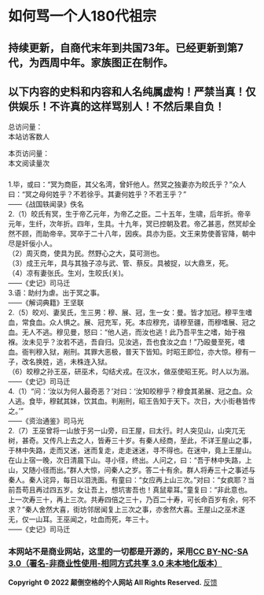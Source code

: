 # 如何骂一个人180代祖宗
## 持续更新，自商代末年到共国73年。已经更新到第7代，为西周中年。家族图正在制作。
## 以下内容的史料和内容和人名纯属虚构！严禁当真！仅供娱乐！不许真的这样骂别人！不然后果自负！
<script type="text/javascript" src="busuanzi.js"></script>    
<script async src="//busuanzi.ibruce.info/busuanzi/2.3/busuanzi.pure.mini.js">
</script>  

总访问量：  
<span id="busuanzi_container_site_uv">
  本站访客数<span id="busuanzi_value_site_uv"></span>人
</span>

本页访问量：  
<span id="busuanzi_container_page_pv">
  本文阅读量<span id="busuanzi_value_page_pv"></span>次
</span>

### <span id="runtime_span"></span><script type="text/javascript">function show_runtime(){window.setTimeout("show_runtime()",1000);X=new Date("11/27/2021 21:04:00");Y=new Date();T=(Y.getTime()-X.getTime());M=24*60*60*1000;a=T/M;A=Math.floor(a);b=(a-A)*24;B=Math.floor(b);c=(b-B)*60;C=Math.floor((b-B)*60);D=Math.floor((c-C)*60);runtime_span.innerHTML="本站已运行: "+A+"天"+B+"小时"+C+"分"+D+"秒"}show_runtime();</script> 

1.毕，或曰：“冥为商臣，其父名湾，曾奸他人。然冥之独妻亦为皎氏乎？”众人曰：“冥之母何姓乎？不若徐乎。其妻何姓乎？不若王乎？”  
——《战国轶闻录》佚名  
2.（1）皎氏有冥，生于帝乙元年，为帝乙之臣。二十五年，生啸，后年折。帝辛元年，生纤，次年折。四年，生具。十九年，冥已控朝及君。帝乙甚恶，然冥却全然不顾，而助帝辛。冥卒于二十八年，因疾。具亦为臣。文王来势使善官降，朝中尽是奸佞小人。  
（2）周灭商，使具为民。然野心之大，莫可测也。  
（3）成王元年，具与其独子凉与武、管、蔡反。具被捉，以大鼎烹，死。  
（4）凉有妻张氏。生刈，生皎氏(关)。  
——《史记》司马迁  
3.语：助纣为虐。出于冥之事。  
——《解词典籍》王坚联  
2.（5）皎刈、妻吴氏，生三男：穆、展、冠，生一女：曼。皆才加冠。穆平生嗜血，常食血。众人惧之。展、冠充军，死。本应穆充，请穆至疆，而穆嗜展、冠之血。无人不逃。穆见曼，怒曰：“他人逃，而汝也逃！此乃吾平生之嗜，始于襁褓。汝未见乎？汝若不逃，吾自归。见汝逃，吾也食汝之血！”乃殴曼至死，嗜血。衙判穆入狱，剐刑。其罪大恶极，普天下皆知。时昭王即位，亦大惊。穆有一子，改名换姓，逃，未株连入狱。  
（6）皎穆之孙王巫，研巫术，勾结犬戎。在汉水，做巫使昭王死。时人以为溺。  
——《史记》司马迁  
4.（1）“问：‘汝以为何人最奇恶？’对曰：‘汝知皎穆乎？穆食其弟展、冠之血。众人逃。食毕，穆弑其妹，饮其血。判剐刑，昭王告知于天下。次日，大小街巷皆传之。’”  
——《资治通鉴》司马光  
2.（7）王巫曾将一山放于另一山旁，曰王屋，曰太行。时人突见山，山突兀无树，甚奇。又传凡上去之人，皆寿三十岁。有秦人经商，至此，不详王屋山之事，于林中失路，走而又迷，迷而复走，走走迷迷，寻不得也。在迷中，竟上王屋山。在山上宿一晚，次日清晨下山。寻小径，终出。人问之，曰：“吾于林中失路，上山，又随小径而出。”群人大惊，问秦人之岁。答二十有余。群人将寿三十之事述与秦人。秦人诧异，每日以泪洗面。有童曰：“女应再上山三次。”对曰：“女疯耶？当前吾苟且再过四五岁。女让吾上，想坑害吾也！真鼠辈耳。”童复曰：“非此意也。上一次寿三十，再上三次。共寿四倍之三十，乃百二十寿，可长命百岁有余，何不求？”秦人舍然大喜，街坊邻居闻复上三次之事，亦舍然大喜。王屋山之巫术遂无，仅一山耳。王巫闻之，吐血而死，年三十。  
——《史记》司马迁  
### 本网站不是商业网站，这里的一切都是开源的，采用[CC BY-NC-SA 3.0（署名-非商业性使用-相同方式共享 3.0 未本地化版本）](https://creativecommons.org/licenses/by-nc-sa/3.0/deed.zh)
**Copyright © 2022 颠倒空格的个人网站 All Rights Reserved.**   [反馈](https://diandaokongge.github.io/fdbk)
